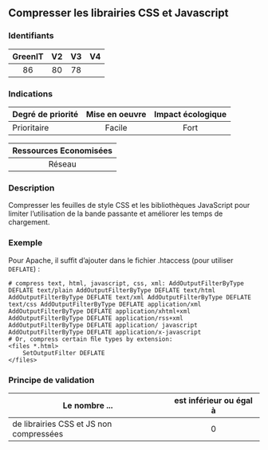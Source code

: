 ## Compresser les librairies CSS et Javascript

### Identifiants

| GreenIT |  V2  |  V3  |  V4  |
|:-------:|:----:|:----:|:----:|
|   86   |  80 | 78  |      |

### Indications

| Degré de priorité |      Mise en oeuvre       |  Impact écologique    | 
|-------------------|:-------------------------:|:---------------------:|
|  Prioritaire      |  Facile                   |    Fort               | 


|Ressources Economisées                                      |
|:----------------------------------------------------------:|
| Réseau  |

### Description

Compresser les feuilles de style CSS et les bibliothèques JavaScript pour limiter l’utilisation de la bande passante et améliorer les temps de chargement.

### Exemple

Pour Apache, il suffit d’ajouter dans le fichier .htaccess (pour utiliser `DEFLATE`) :
```apacheconf
# compress text, html, javascript, css, xml: AddOutputFilterByType DEFLATE text/plain AddOutputFilterByType DEFLATE text/html AddOutputFilterByType DEFLATE text/xml AddOutputFilterByType DEFLATE text/css AddOutputFilterByType DEFLATE application/xml AddOutputFilterByType DEFLATE application/xhtml+xml AddOutputFilterByType DEFLATE application/rss+xml AddOutputFilterByType DEFLATE application/ javascript
AddOutputFilterByType DEFLATE application/x-javascript
# Or, compress certain ﬁle types by extension:
<files *.html>
    SetOutputFilter DEFLATE
</files>
```

### Principe de validation

| Le nombre ...     | est inférieur ou égal à   |  
|-------------------|:-------------------------:|
| de librairies CSS et JS non compressées  |  0 |
